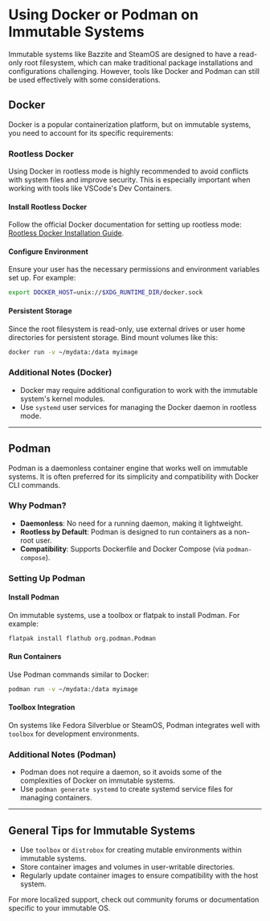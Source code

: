 # Using Docker or Podman on Immutable Systems

Immutable systems like Bazzite and SteamOS are designed to have a read-only root filesystem, which can make traditional package installations and configurations challenging. However, tools like Docker and Podman can still be used effectively with some considerations.

## Docker

Docker is a popular containerization platform, but on immutable systems, you need to account for its specific requirements:

### Rootless Docker

Using Docker in rootless mode is highly recommended to avoid conflicts with system files and improve security. This is especially important when working with tools like VSCode's Dev Containers.

#### Install Rootless Docker

  Follow the official Docker documentation for setting up rootless mode:
  [Rootless Docker Installation Guide](https://docs.docker.com/engine/security/rootless/).

#### **Configure Environment**

  Ensure your user has the necessary permissions and environment variables set up. For example:

  ```bash
  export DOCKER_HOST=unix://$XDG_RUNTIME_DIR/docker.sock
  ```

#### **Persistent Storage**

  Since the root filesystem is read-only, use external drives or user home directories for persistent storage. Bind mount volumes like this:

  ```bash
  docker run -v ~/mydata:/data myimage
  ```

### Additional Notes (Docker)

- Docker may require additional configuration to work with the immutable system's kernel modules.
- Use `systemd` user services for managing the Docker daemon in rootless mode.

---

## Podman

Podman is a daemonless container engine that works well on immutable systems. It is often preferred for its simplicity and compatibility with Docker CLI commands.

### Why Podman?

- **Daemonless**: No need for a running daemon, making it lightweight.
- **Rootless by Default**: Podman is designed to run containers as a non-root user.
- **Compatibility**: Supports Dockerfile and Docker Compose (via `podman-compose`).

### Setting Up Podman

#### Install Podman

  On immutable systems, use a toolbox or flatpak to install Podman. For example:

  ```bash
  flatpak install flathub org.podman.Podman
  ```

#### Run Containers

  Use Podman commands similar to Docker:

  ```bash
  podman run -v ~/mydata:/data myimage
  ```

#### Toolbox Integration

  On systems like Fedora Silverblue or SteamOS, Podman integrates well with `toolbox` for development environments.

### Additional Notes (Podman)

- Podman does not require a daemon, so it avoids some of the complexities of Docker on immutable systems.
- Use `podman generate systemd` to create systemd service files for managing containers.

---

## General Tips for Immutable Systems

- Use `toolbox` or `distrobox` for creating mutable environments within immutable systems.
- Store container images and volumes in user-writable directories.
- Regularly update container images to ensure compatibility with the host system.

For more localized support, check out community forums or documentation specific to your immutable OS.

